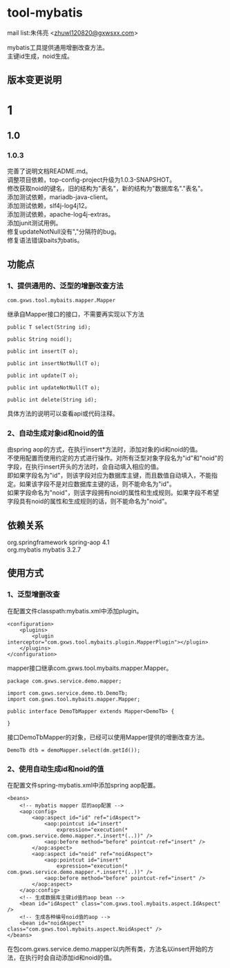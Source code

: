 tool-mybatis
============

mail list:朱伟亮 \<zhuwl120820@gxwsxx.com>

mybatis工具提供通用增删改查方法。<br>
主键id生成，noid生成。<br>

版本变更说明
---
# 1
## 1.0
### 1.0.3
完善了说明文档README.md。<br>
调整项目依赖，top-config-project升级为1.0.3-SNAPSHOT。<br>
修改获取noid的键名，旧的结构为"表名"，新的结构为"数据库名"."表名"。<br>
添加测试依赖，mariadb-java-client。<br>
添加测试依赖，slf4j-log4j12。<br>
添加测试依赖，apache-log4j-extras。<br>
添加junit测试用例。<br>
修复updateNotNull没有","分隔符的bug。<br>
修复语法错误baits为batis。

功能点
---
### 1、提供通用的、泛型的增删改查方法

	com.gxws.tool.mybaits.mapper.Mapper
	
继承自Mapper<T>接口的接口，不需要再实现以下方法

	public T select(String id);

	public String noid();

	public int insert(T o);

	public int insertNotNull(T o);

	public int update(T o);

	public int updateNotNull(T o);

	public int delete(String id);

具体方法的说明可以查看api或代码注释。

### 2、自动生成对象id和noid的值
由spring aop的方式，在执行insert*方法时，添加对象的id和noid的值。<br>
不使用配置而使用约定的方式进行操作。对所有泛型对象字段名为"id"和"noid"的字段，在执行insert开头的方法时，会自动填入相应的值。<br>
即如果字段名为"id"，则该字段对应为数据库主键，而且数值自动填入，不能指定。如果该字段不是对应数据库主键的话，则不能命名为"id"。<br>
如果字段命名为"noid"，则该字段拥有noid的属性和生成规则。如果字段不希望字段具有noid的属性和生成规则的话，则不能命名为"noid"。


依赖关系
---
org.springframework spring-aop 4.1<br>
org.mybatis mybatis 3.2.7<br>

使用方式
---
### 1、泛型增删改查
在配置文件classpath:mybatis.xml中添加plugin。

	<configuration>
		<plugins>
			<plugin interceptor="com.gxws.tool.mybaits.plugin.MapperPlugin"></plugin>
		</plugins>
	</configuration>

mapper接口继承com.gxws.tool.mybaits.mapper.Mapper。

	package com.gxws.service.demo.mapper;

	import com.gxws.service.demo.tb.DemoTb;
	import com.gxws.tool.mybaits.mapper.Mapper;
	
	public interface DemoTbMapper extends Mapper<DemoTb> {
	
	}
	
接口DemoTbMapper的对象，已经可以使用Mapper<DemoTb>提供的增删改查方法。

	DemoTb dtb = demoMapper.select(dm.getId());
	
### 2、使用自动生成id和noid的值
在配置文件spring-mybatis.xml中添加spring aop配置。

	<beans>
		<!-- mybatis mapper 层的aop配置 -->
		<aop:config>
			<aop:aspect id="id" ref="idAspect">
				<aop:pointcut id="insert"
					expression="execution(* com.gxws.service.demo.mapper.*.insert*(..))" />
				<aop:before method="before" pointcut-ref="insert" />
			</aop:aspect>
			<aop:aspect id="noid" ref="noidAspect">
				<aop:pointcut id="insert"
					expression="execution(* com.gxws.service.demo.mapper.*.insert*(..))" />
				<aop:before method="before" pointcut-ref="insert" />
			</aop:aspect>
		</aop:config>
		<!-- 生成数据库主键id值的aop bean -->
		<bean id="idAspect" class="com.gxws.tool.mybaits.aspect.IdAspect" />
		<!-- 生成各种编号noid值的aop -->
		<bean id="noidAspect" class="com.gxws.tool.mybaits.aspect.NoidAspect" />
	</beans>

在包com.gxws.service.demo.mapper以内所有类，方法名以insert开始的方法，在执行时会自动添加id和noid的值。
